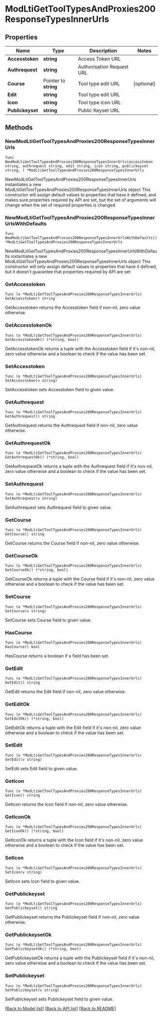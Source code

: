# ModLtiGetToolTypesAndProxies200ResponseTypesInnerUrls

## Properties

Name | Type | Description | Notes
------------ | ------------- | ------------- | -------------
**Accesstoken** | **string** | Access Token URL | 
**Authrequest** | **string** | Authorisation Request URL | 
**Course** | Pointer to **string** | Tool type edit URL | [optional] 
**Edit** | **string** | Tool type edit URL | 
**Icon** | **string** | Tool type icon URL | 
**Publickeyset** | **string** | Public Keyset URL | 

## Methods

### NewModLtiGetToolTypesAndProxies200ResponseTypesInnerUrls

`func NewModLtiGetToolTypesAndProxies200ResponseTypesInnerUrls(accesstoken string, authrequest string, edit string, icon string, publickeyset string, ) *ModLtiGetToolTypesAndProxies200ResponseTypesInnerUrls`

NewModLtiGetToolTypesAndProxies200ResponseTypesInnerUrls instantiates a new ModLtiGetToolTypesAndProxies200ResponseTypesInnerUrls object
This constructor will assign default values to properties that have it defined,
and makes sure properties required by API are set, but the set of arguments
will change when the set of required properties is changed

### NewModLtiGetToolTypesAndProxies200ResponseTypesInnerUrlsWithDefaults

`func NewModLtiGetToolTypesAndProxies200ResponseTypesInnerUrlsWithDefaults() *ModLtiGetToolTypesAndProxies200ResponseTypesInnerUrls`

NewModLtiGetToolTypesAndProxies200ResponseTypesInnerUrlsWithDefaults instantiates a new ModLtiGetToolTypesAndProxies200ResponseTypesInnerUrls object
This constructor will only assign default values to properties that have it defined,
but it doesn't guarantee that properties required by API are set

### GetAccesstoken

`func (o *ModLtiGetToolTypesAndProxies200ResponseTypesInnerUrls) GetAccesstoken() string`

GetAccesstoken returns the Accesstoken field if non-nil, zero value otherwise.

### GetAccesstokenOk

`func (o *ModLtiGetToolTypesAndProxies200ResponseTypesInnerUrls) GetAccesstokenOk() (*string, bool)`

GetAccesstokenOk returns a tuple with the Accesstoken field if it's non-nil, zero value otherwise
and a boolean to check if the value has been set.

### SetAccesstoken

`func (o *ModLtiGetToolTypesAndProxies200ResponseTypesInnerUrls) SetAccesstoken(v string)`

SetAccesstoken sets Accesstoken field to given value.


### GetAuthrequest

`func (o *ModLtiGetToolTypesAndProxies200ResponseTypesInnerUrls) GetAuthrequest() string`

GetAuthrequest returns the Authrequest field if non-nil, zero value otherwise.

### GetAuthrequestOk

`func (o *ModLtiGetToolTypesAndProxies200ResponseTypesInnerUrls) GetAuthrequestOk() (*string, bool)`

GetAuthrequestOk returns a tuple with the Authrequest field if it's non-nil, zero value otherwise
and a boolean to check if the value has been set.

### SetAuthrequest

`func (o *ModLtiGetToolTypesAndProxies200ResponseTypesInnerUrls) SetAuthrequest(v string)`

SetAuthrequest sets Authrequest field to given value.


### GetCourse

`func (o *ModLtiGetToolTypesAndProxies200ResponseTypesInnerUrls) GetCourse() string`

GetCourse returns the Course field if non-nil, zero value otherwise.

### GetCourseOk

`func (o *ModLtiGetToolTypesAndProxies200ResponseTypesInnerUrls) GetCourseOk() (*string, bool)`

GetCourseOk returns a tuple with the Course field if it's non-nil, zero value otherwise
and a boolean to check if the value has been set.

### SetCourse

`func (o *ModLtiGetToolTypesAndProxies200ResponseTypesInnerUrls) SetCourse(v string)`

SetCourse sets Course field to given value.

### HasCourse

`func (o *ModLtiGetToolTypesAndProxies200ResponseTypesInnerUrls) HasCourse() bool`

HasCourse returns a boolean if a field has been set.

### GetEdit

`func (o *ModLtiGetToolTypesAndProxies200ResponseTypesInnerUrls) GetEdit() string`

GetEdit returns the Edit field if non-nil, zero value otherwise.

### GetEditOk

`func (o *ModLtiGetToolTypesAndProxies200ResponseTypesInnerUrls) GetEditOk() (*string, bool)`

GetEditOk returns a tuple with the Edit field if it's non-nil, zero value otherwise
and a boolean to check if the value has been set.

### SetEdit

`func (o *ModLtiGetToolTypesAndProxies200ResponseTypesInnerUrls) SetEdit(v string)`

SetEdit sets Edit field to given value.


### GetIcon

`func (o *ModLtiGetToolTypesAndProxies200ResponseTypesInnerUrls) GetIcon() string`

GetIcon returns the Icon field if non-nil, zero value otherwise.

### GetIconOk

`func (o *ModLtiGetToolTypesAndProxies200ResponseTypesInnerUrls) GetIconOk() (*string, bool)`

GetIconOk returns a tuple with the Icon field if it's non-nil, zero value otherwise
and a boolean to check if the value has been set.

### SetIcon

`func (o *ModLtiGetToolTypesAndProxies200ResponseTypesInnerUrls) SetIcon(v string)`

SetIcon sets Icon field to given value.


### GetPublickeyset

`func (o *ModLtiGetToolTypesAndProxies200ResponseTypesInnerUrls) GetPublickeyset() string`

GetPublickeyset returns the Publickeyset field if non-nil, zero value otherwise.

### GetPublickeysetOk

`func (o *ModLtiGetToolTypesAndProxies200ResponseTypesInnerUrls) GetPublickeysetOk() (*string, bool)`

GetPublickeysetOk returns a tuple with the Publickeyset field if it's non-nil, zero value otherwise
and a boolean to check if the value has been set.

### SetPublickeyset

`func (o *ModLtiGetToolTypesAndProxies200ResponseTypesInnerUrls) SetPublickeyset(v string)`

SetPublickeyset sets Publickeyset field to given value.



[[Back to Model list]](../README.md#documentation-for-models) [[Back to API list]](../README.md#documentation-for-api-endpoints) [[Back to README]](../README.md)


